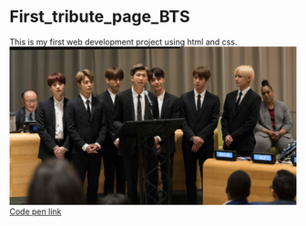 # First_tribute_page_BTS
This is my first web development project using html and css.<br>
<img src="capture.JPG" alt="screenshot of my tribute page"><br>
<a href="https://codepen.io/kattycreates/pen/LYyGEXW">Code pen link</a>
